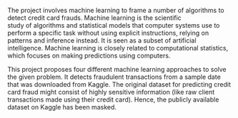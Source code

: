 The project involves machine learning to frame a number of algorithms to detect credit card frauds. Machine learning is the scientific study of algorithms and statistical models that computer systems use to perform a specific task without using explicit instructions, relying on patterns and inference instead. It is seen as a subset of artificial intelligence. Machine learning is closely related to computational statistics, which focuses on making predictions using computers. 

This project proposes four different machine learning approaches to solve the given problem. It detects fraudulent transactions from a sample date that was downloaded from Kaggle. The original dataset for predicting credit card fraud might consist of highly sensitive information (like raw client transactions made using their credit card). Hence, the publicly available dataset on Kaggle has been masked. 
